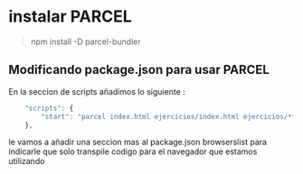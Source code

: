 # instalar PARCEL
> npm install -D parcel-bundler

## Modificando package.json para usar PARCEL

En la seccion de scripts añadimos lo siguiente  :

```javascript
    "scripts": {
        "start": "parcel index.html ejercicios/index.html ejercicios/**/*.html"
    },
```
le vamos a añadir una seccion mas al package.json browserslist para indicarle que solo transpile codigo
para el navegador que estamos utilizando
